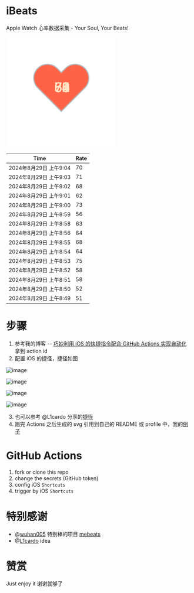# iBeats
Apple Watch 心率数据采集 - Your Soul, Your Beats!

![](./files/heart.svg)

<!--START_SECTION:my_heart_rate-->
| Time | Rate | 
 | ---- | ---- | 
| 2024年8月29日 上午9:04 | 70 |
| 2024年8月29日 上午9:03 | 71 |
| 2024年8月29日 上午9:02 | 68 |
| 2024年8月29日 上午9:01 | 62 |
| 2024年8月29日 上午9:00 | 73 |
| 2024年8月29日 上午8:59 | 56 |
| 2024年8月29日 上午8:58 | 63 |
| 2024年8月29日 上午8:56 | 84 |
| 2024年8月29日 上午8:55 | 68 |
| 2024年8月29日 上午8:54 | 64 |
| 2024年8月29日 上午8:53 | 75 |
| 2024年8月29日 上午8:52 | 58 |
| 2024年8月29日 上午8:51 | 58 |
| 2024年8月29日 上午8:50 | 52 |
| 2024年8月29日 上午8:49 | 51 |

<!--END_SECTION:my_heart_rate-->

# 步骤
1. 参考我的博客 -- [巧妙利用 iOS 的快捷指令配合 GitHub Actions 实现自动化](https://github.com/yihong0618/gitblog/issues/198) 拿到 action id
2. 配置 iOS 的捷径，捷径如图

![image](https://user-images.githubusercontent.com/15976103/122154218-0db0b480-ce97-11eb-93bb-5aec07c558dc.png)

![image](https://user-images.githubusercontent.com/15976103/122154236-186b4980-ce97-11eb-8e4b-70551a0391ae.png)

![image](https://user-images.githubusercontent.com/15976103/122154268-2d47dd00-ce97-11eb-902e-3acf292265a9.png)

![image](https://user-images.githubusercontent.com/15976103/122174055-fa144680-ceb4-11eb-9be2-3eb83cd516f7.png)

3. 也可以参考 @L1cardo 分享的[捷径](https://www.icloud.com/shortcuts/6ab6047b459c41ad822ad6b94b1c03d4)
4. 跑完 Actions 之后生成的 svg 引用到自己的 README 或 profile 中，我的[例子](https://github.com/yihong0618) 

# GitHub Actions

1. fork or clone this repo
2. change the secrets (GitHub token)
3. config iOS `Shortcuts` 
4. trigger by iOS `Shortcuts`

# 特别感谢
- @[wuhan005](https://github.com/wuhan005) 特别棒的项目 [mebeats](https://github.com/wuhan005/mebeats)
- @[L1cardo](https://github.com/L1cardo) idea

# 赞赏
Just enjoy it
谢谢就够了
